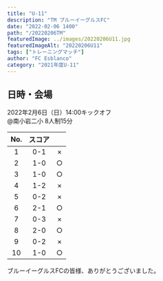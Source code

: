 ```yaml
---
title: "U-11"
description: "TM ブルーイーグルスFC"
date: "2022-02-06 1400"
path: "/20220206TM"
featuredImage: ../images/20220206U11.jpg
featuredImageAlt: "20220206U11"
tags: ["トレーニングマッチ"]
author: "FC Esblanco"
category: "2021年度U-11"
---
```


## 日時・会場

2022年2月6日（日）14:00キックオフ   
@南小岩二小
8人制15分   


| No.| スコア |   | 
|:--:|:------:|:-:|
| 1  | 0-1    | × |
| 2  | 1-0    | ○ |
| 3  | 1-0    | ○ |
| 4  | 1-2    | × |
| 5  | 0-2    | × |
| 6  | 2-1    | ○ |
| 7  | 0-3    | × |
| 8  | 2-0    | ○ |
| 9  | 0-2    | × |
| 10  | 1-0    | ○ |


ブルーイーグルスFCの皆様、ありがとうございました。
